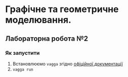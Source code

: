 # Графічне та геометричне моделювання. 
## Лабораторна робота №2

### Як запустити

1. Встановлюємо `vagga` згідно [офіційної документації](http://vagga.readthedocs.io/en/latest/installation.html)
2. `vagga run`
